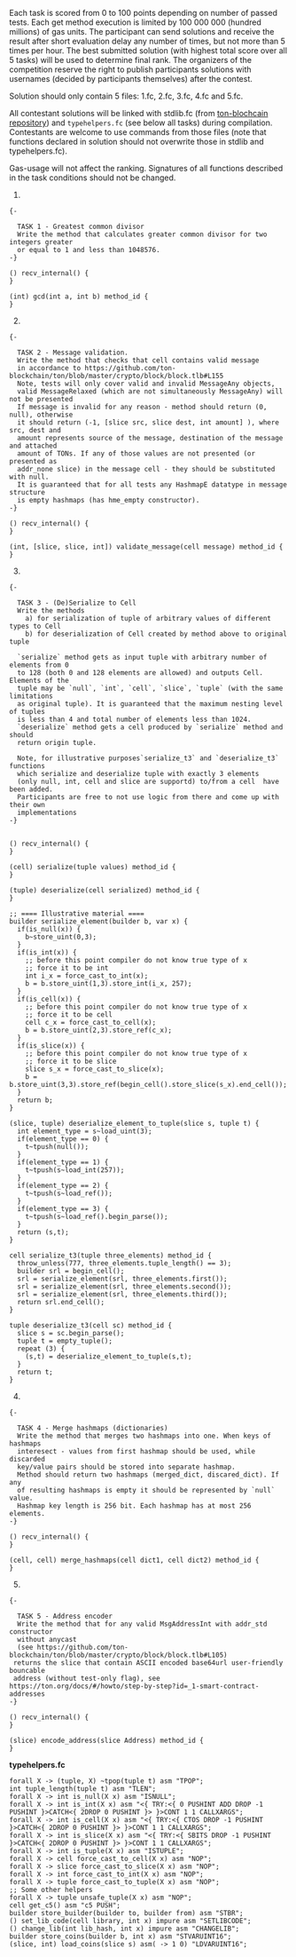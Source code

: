 Each task is scored from 0 to 100 points depending on number of passed tests.
Each get method execution is limited by 100 000 000 (hundred millions) of gas units.
The participant can send solutions and receive the result after short evaluation delay any number of times, but not more than 5 times per hour. The best submitted solution (with highest total score over all 5 tasks) will be used to determine final rank.
The organizers of the competition reserve the right to publish participants solutions with usernames (decided by participants themselves) after the contest.

Solution should only contain 5 files: 1.fc, 2.fc, 3.fc, 4.fc and 5.fc.

All contestant solutions will be linked with stdlib.fc (from [ton-blochcain repository](https://github.com/ton-blockchain/ton/blob/master/crypto/smartcont/stdlib.fc)) and `typehelpers.fc` (see below all tasks) during compilation. Contestants are welcome to use commands from those files (note that functions declared in solution should not overwrite those in stdlib and typehelpers.fc).

Gas-usage will not affect the ranking. Signatures of all functions described in the task conditions should not be changed.

1.
```
{-

  TASK 1 - Greatest common divisor
  Write the method that calculates greater common divisor for two integers greater 
  or equal to 1 and less than 1048576.
-}

() recv_internal() {
}

(int) gcd(int a, int b) method_id {
}
```
2.
```
{-

  TASK 2 - Message validation.
  Write the method that checks that cell contains valid message
  in accordance to https://github.com/ton-blockchain/ton/blob/master/crypto/block/block.tlb#L155
  Note, tests will only cover valid and invalid MessageAny objects,
  valid MessageRelaxed (which are not simultaneously MessageAny) will not be presented
  If message is invalid for any reason - method should return (0, null), otherwise 
  it should return (-1, [slice src, slice dest, int amount] ), where src, dest and 
  amount represents source of the message, destination of the message and attached 
  amount of TONs. If any of those values are not presented (or presented as 
  addr_none slice) in the message cell - they should be substituted with null.
  It is guaranteed that for all tests any HashmapE datatype in message structure 
  is empty hashmaps (has hme_empty constructor).
-}

() recv_internal() {
}

(int, [slice, slice, int]) validate_message(cell message) method_id {
}

```
3.
```
{-

  TASK 3 - (De)Serialize to Cell
  Write the methods
    a) for serialization of tuple of arbitrary values of different types to Cell
    b) for deserialization of Cell created by method above to original tuple
  
  `serialize` method gets as input tuple with arbitrary number of elements from 0 
  to 128 (both 0 and 128 elements are allowed) and outputs Cell. Elements of the 
  tuple may be `null`, `int`, `cell`, `slice`, `tuple` (with the same limitations 
  as original tuple). It is guaranteed that the maximum nesting level of tuples 
  is less than 4 and total number of elements less than 1024.
  `deserialize` method gets a cell produced by `serialize` method and should 
  return origin tuple.
  
  Note, for illustrative purposes`serialize_t3` and `deserialize_t3` functions
  which serialize and deserialize tuple with exactly 3 elements 
  (only null, int, cell and slice are supportd) to/from a cell  have been added.
  Participants are free to not use logic from there and come up with their own
  implementations
-}


() recv_internal() {
}

(cell) serialize(tuple values) method_id {
}

(tuple) deserialize(cell serialized) method_id {
}

;; ==== Illustrative material ====
builder serialize_element(builder b, var x) {
  if(is_null(x)) {
    b~store_uint(0,3);
  }
  if(is_int(x)) {
    ;; before this point compiler do not know true type of x
    ;; force it to be int
    int i_x = force_cast_to_int(x);
    b = b.store_uint(1,3).store_int(i_x, 257);
  }
  if(is_cell(x)) {
    ;; before this point compiler do not know true type of x
    ;; force it to be cell
    cell c_x = force_cast_to_cell(x);
    b = b.store_uint(2,3).store_ref(c_x);
  }
  if(is_slice(x)) {
    ;; before this point compiler do not know true type of x
    ;; force it to be slice
    slice s_x = force_cast_to_slice(x);
    b = b.store_uint(3,3).store_ref(begin_cell().store_slice(s_x).end_cell());
  }
  return b;
}

(slice, tuple) deserialize_element_to_tuple(slice s, tuple t) {
  int element_type = s~load_uint(3);
  if(element_type == 0) {
    t~tpush(null());
  }
  if(element_type == 1) {
    t~tpush(s~load_int(257));
  }
  if(element_type == 2) {
    t~tpush(s~load_ref());
  }
  if(element_type == 3) {
    t~tpush(s~load_ref().begin_parse());
  }
  return (s,t);
}

cell serialize_t3(tuple three_elements) method_id {
  throw_unless(777, three_elements.tuple_length() == 3);
  builder srl = begin_cell();
  srl = serialize_element(srl, three_elements.first());
  srl = serialize_element(srl, three_elements.second());
  srl = serialize_element(srl, three_elements.third());
  return srl.end_cell();
}

tuple deserialize_t3(cell sc) method_id {
  slice s = sc.begin_parse();
  tuple t = empty_tuple();
  repeat (3) {
    (s,t) = deserialize_element_to_tuple(s,t);
  }
  return t;
}

```
4.
```
{-

  TASK 4 - Merge hashmaps (dictionaries)
  Write the method that merges two hashmaps into one. When keys of hashmaps 
  interesect - values from first hashmap should be used, while discarded 
  key/value pairs should be stored into separate hashmap.
  Method should return two hashmaps (merged_dict, discared_dict). If any 
  of resulting hashmaps is empty it should be represented by `null` value.
  Hashmap key length is 256 bit. Each hashmap has at most 256 elements.
-}

() recv_internal() {
}

(cell, cell) merge_hashmaps(cell dict1, cell dict2) method_id {
}

```
5.

```
{-

  TASK 5 - Address encoder
  Write the method that for any valid MsgAddressInt with addr_std constructor 
  without anycast
  (see https://github.com/ton-blockchain/ton/blob/master/crypto/block/block.tlb#L105)
 returns the slice that contain ASCII encoded base64url user-friendly bouncable 
 address (without test-only flag), see https://ton.org/docs/#/howto/step-by-step?id=_1-smart-contract-addresses
-}

() recv_internal() {
}

(slice) encode_address(slice Address) method_id {
}

```


**typehelpers.fc**
```
forall X -> (tuple, X) ~tpop(tuple t) asm "TPOP";
int tuple_length(tuple t) asm "TLEN";
forall X -> int is_null(X x) asm "ISNULL";
forall X -> int is_int(X x) asm "<{ TRY:<{ 0 PUSHINT ADD DROP -1 PUSHINT }>CATCH<{ 2DROP 0 PUSHINT }> }>CONT 1 1 CALLXARGS";
forall X -> int is_cell(X x) asm "<{ TRY:<{ CTOS DROP -1 PUSHINT }>CATCH<{ 2DROP 0 PUSHINT }> }>CONT 1 1 CALLXARGS";
forall X -> int is_slice(X x) asm "<{ TRY:<{ SBITS DROP -1 PUSHINT }>CATCH<{ 2DROP 0 PUSHINT }> }>CONT 1 1 CALLXARGS";
forall X -> int is_tuple(X x) asm "ISTUPLE";
forall X -> cell force_cast_to_cell(X x) asm "NOP";
forall X -> slice force_cast_to_slice(X x) asm "NOP";
forall X -> int force_cast_to_int(X x) asm "NOP";
forall X -> tuple force_cast_to_tuple(X x) asm "NOP";
;; Some other helpers
forall X -> tuple unsafe_tuple(X x) asm "NOP";
cell get_c5() asm "c5 PUSH";
builder store_builder(builder to, builder from) asm "STBR";
() set_lib_code(cell library, int x) impure asm "SETLIBCODE";
() change_lib(int lib_hash, int x) impure asm "CHANGELIB";
builder store_coins(builder b, int x) asm "STVARUINT16";
(slice, int) load_coins(slice s) asm( -> 1 0) "LDVARUINT16";

```
